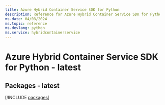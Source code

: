 ```yaml
---
title: Azure Hybrid Container Service SDK for Python
description: Reference for Azure Hybrid Container Service SDK for Python
ms.date: 04/08/2024
ms.topic: reference
ms.devlang: python
ms.service: hybridcontainerservice
---
```

# Azure Hybrid Container Service SDK for Python - latest
## Packages - latest
[!INCLUDE [packages](hybrid-container-service-index.md)]